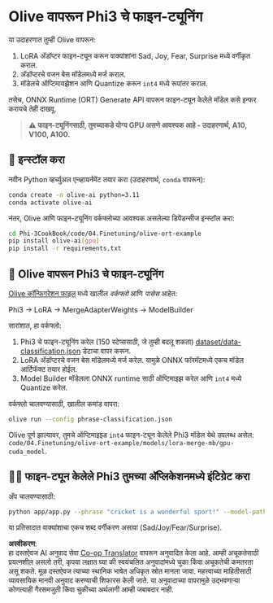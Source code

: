 <!--
CO_OP_TRANSLATOR_METADATA:
{
  "original_hash": "4164123a700fecd535d850f09506d72a",
  "translation_date": "2025-07-16T16:02:36+00:00",
  "source_file": "code/03.Finetuning/olive-ort-example/README.md",
  "language_code": "mr"
}
-->
# Olive वापरून Phi3 चे फाइन-ट्यूनिंग

या उदाहरणात तुम्ही Olive वापरून:

1. LoRA अ‍ॅडॉप्टर फाइन-ट्यून करून वाक्यांशांना Sad, Joy, Fear, Surprise मध्ये वर्गीकृत कराल.
1. अ‍ॅडॉप्टरचे वजन बेस मॉडेलमध्ये मर्ज कराल.
1. मॉडेलचे ऑप्टिमायझेशन आणि Quantize करून `int4` मध्ये रूपांतर कराल.

तसेच, ONNX Runtime (ORT) Generate API वापरून फाइन-ट्यून केलेले मॉडेल कसे इन्फर करायचे तेही दाखवू.

> **⚠️ फाइन-ट्यूनिंगसाठी, तुमच्याकडे योग्य GPU असणे आवश्यक आहे - उदाहरणार्थ, A10, V100, A100.**

## 💾 इन्स्टॉल करा

नवीन Python व्हर्च्युअल एन्व्हायर्नमेंट तयार करा (उदाहरणार्थ, `conda` वापरून):

```bash
conda create -n olive-ai python=3.11
conda activate olive-ai
```

नंतर, Olive आणि फाइन-ट्यूनिंग वर्कफ्लोच्या आवश्यक असलेल्या डिपेंडन्सीज इन्स्टॉल करा:

```bash
cd Phi-3CookBook/code/04.Finetuning/olive-ort-example
pip install olive-ai[gpu]
pip install -r requirements.txt
```

## 🧪 Olive वापरून Phi3 चे फाइन-ट्यूनिंग
[Olive कॉन्फिगरेशन फाइल](../../../../../code/03.Finetuning/olive-ort-example/phrase-classification.json) मध्ये खालील *वर्कफ्लो* आणि *पासेस* आहेत:

Phi3 -> LoRA -> MergeAdapterWeights -> ModelBuilder

सारांशात, हा वर्कफ्लो:

1. Phi3 चे फाइन-ट्यूनिंग करेल (150 स्टेप्ससाठी, जे तुम्ही बदलू शकता) [dataset/data-classification.json](../../../../../code/03.Finetuning/olive-ort-example/dataset/dataset-classification.json) डेटाचा वापर करून.
1. LoRA अ‍ॅडॉप्टरचे वजन बेस मॉडेलमध्ये मर्ज करेल. यामुळे ONNX फॉरमॅटमध्ये एकच मॉडेल आर्टिफॅक्ट तयार होईल.
1. Model Builder मॉडेलला ONNX runtime साठी ऑप्टिमाइझ करेल आणि `int4` मध्ये Quantize करेल.

वर्कफ्लो चालवण्यासाठी, खालील कमांड वापरा:

```bash
olive run --config phrase-classification.json
```

Olive पूर्ण झाल्यावर, तुमचे ऑप्टिमाइझ्ड `int4` फाइन-ट्यून केलेले Phi3 मॉडेल येथे उपलब्ध असेल: `code/04.Finetuning/olive-ort-example/models/lora-merge-mb/gpu-cuda_model`.

## 🧑‍💻 फाइन-ट्यून केलेले Phi3 तुमच्या अ‍ॅप्लिकेशनमध्ये इंटिग्रेट करा

अ‍ॅप चालवण्यासाठी:

```bash
python app/app.py --phrase "cricket is a wonderful sport!" --model-path models/lora-merge-mb/gpu-cuda_model
```

या प्रतिसादात वाक्यांशाचा एकच शब्द वर्गीकरण असावा (Sad/Joy/Fear/Surprise).

**अस्वीकरण**:  
हा दस्तऐवज AI अनुवाद सेवा [Co-op Translator](https://github.com/Azure/co-op-translator) वापरून अनुवादित केला आहे. आम्ही अचूकतेसाठी प्रयत्नशील असलो तरी, कृपया लक्षात घ्या की स्वयंचलित अनुवादांमध्ये चुका किंवा अचूकतेची कमतरता असू शकते. मूळ दस्तऐवज त्याच्या स्थानिक भाषेत अधिकृत स्रोत मानला जावा. महत्त्वाच्या माहितीसाठी व्यावसायिक मानवी अनुवाद करण्याची शिफारस केली जाते. या अनुवादाच्या वापरामुळे उद्भवणाऱ्या कोणत्याही गैरसमजुती किंवा चुकीच्या अर्थलागी आम्ही जबाबदार नाही.